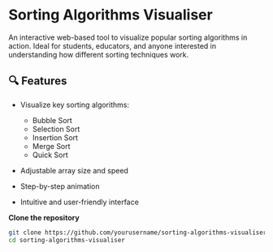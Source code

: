 # Sorting Algorithms Visualiser

An interactive web-based tool to visualize popular sorting algorithms in action. Ideal for students, educators, and anyone interested in understanding how different sorting techniques work.

## 🔍 Features

- Visualize key sorting algorithms:
  - Bubble Sort
  - Selection Sort
  - Insertion Sort
  - Merge Sort
  - Quick Sort
  
- Adjustable array size and speed
- Step-by-step animation
- Intuitive and user-friendly interface

 **Clone the repository**
   ```bash
   git clone https://github.com/yourusername/sorting-algorithms-visualiser.git
   cd sorting-algorithms-visualiser
